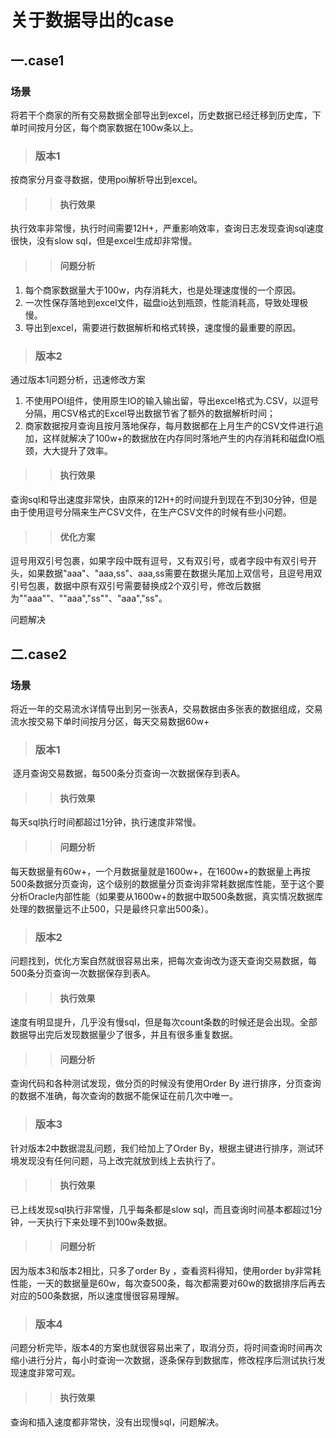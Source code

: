 # 关于数据导出的case

## 一.case1
### 场景
 将若干个商家的所有交易数据全部导出到excel，历史数据已经迁移到历史库，下单时间按月分区，每个商家数据在100w条以上。
> ### 版本1
 按商家分月查寻数据，使用poi解析导出到excel。
>> #### 执行效果
执行效率非常慢，执行时间需要12H+，严重影响效率，查询日志发现查询sql速度很快，没有slow sql，但是excel生成却非常慢。
>> #### 问题分析
1. 每个商家数据量大于100w，内存消耗大，也是处理速度慢的一个原因。
2. 一次性保存落地到excel文件，磁盘io达到瓶颈，性能消耗高，导致处理极慢。
3. 导出到excel，需要进行数据解析和格式转换，速度慢的最重要的原因。

> ### 版本2
通过版本1问题分析，迅速修改方案
1. 不使用POI组件，使用原生IO的输入输出留，导出excel格式为.CSV，以逗号分隔，用CSV格式的Excel导出数据节省了额外的数据解析时间；
2. 商家数据按月查询且按月落地保存，每月数据都在上月生产的CSV文件进行追加，这样就解决了100w+的数据放在内存同时落地产生的内存消耗和磁盘IO瓶颈，大大提升了效率。
>> #### 执行效果
查询sql和导出速度非常快，由原来的12H+的时间提升到现在不到30分钟，但是由于使用逗号分隔来生产CSV文件，在生产CSV文件的时候有些小问题。
>> #### 优化方案
逗号用双引号包裹，如果字段中既有逗号，又有双引号，或者字段中有双引号开头，如果数据"aaa"、"aaa,ss"、aaa,ss需要在数据头尾加上双信号，且逗号用双引号包裹，数据中原有双引号需要替换成2个双引号，修改后数据为""aaa""、""aaa","ss""、"aaa","ss"。

问题解决

## 二.case2
### 场景
 将近一年的交易流水详情导出到另一张表A，交易数据由多张表的数据组成，交易流水按交易下单时间按月分区，每天交易数据60w+
> ### 版本1
  逐月查询交易数据，每500条分页查询一次数据保存到表A。
>> #### 执行效果
每天sql执行时间都超过1分钟，执行速度非常慢。
>> #### 问题分析
每天数据量有60w+，一个月数据量就是1600w+，在1600w+的数据量上再按500条数据分页查询，这个级别的数据量分页查询非常耗数据库性能，至于这个要分析Oracle内部性能（如果要从1600w+的数据中取500条数据，真实情况数据库处理的数据量远不止500，只是最终只拿出500条）。

> ### 版本2
问题找到，优化方案自然就很容易出来，把每次查询改为逐天查询交易数据，每500条分页查询一次数据保存到表A。
>> #### 执行效果
速度有明显提升，几乎没有慢sql，但是每次count条数的时候还是会出现。全部数据导出完后发现数据量少了很多，并且有很多重复数据。
>> #### 问题分析
查询代码和各种测试发现，做分页的时候没有使用Order By 进行排序，分页查询的数据不准确，每次查询的数据不能保证在前几次中唯一。

> ### 版本3
针对版本2中数据混乱问题，我们给加上了Order By，根据主键进行排序，测试环境发现没有任何问题，马上改完就放到线上去执行了。
>> #### 执行效果
已上线发现sql执行非常慢，几乎每条都是slow sql，而且查询时间基本都超过1分钟，一天执行下来处理不到100w条数据。
>> #### 问题分析
因为版本3和版本2相比，只多了order By ，查看资料得知，使用order by非常耗性能，一天的数据量是60w，每次查500条，每次都需要对60w的数据排序后再去对应的500条数据，所以速度慢很容易理解。

> ### 版本4
问题分析完毕，版本4的方案也就很容易出来了，取消分页，将时间查询时间再次缩小进行分片，每小时查询一次数据，逐条保存到数据库，修改程序后测试执行发现速度非常可观。
>> #### 执行效果
 查询和插入速度都非常快，没有出现慢sql，问题解决。











